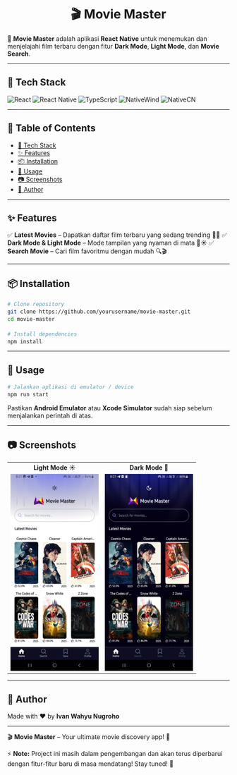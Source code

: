 <h1 align="center"> 🎬 Movie Master </h1>

🚀 **Movie Master** adalah aplikasi **React Native** untuk menemukan dan menjelajahi film terbaru dengan fitur **Dark Mode**, **Light Mode**, dan **Movie Search**.

---

## 📌 Tech Stack

![React](https://img.shields.io/badge/React-61DAFB?style=for-the-badge&logo=react&logoColor=white)
![React Native](https://img.shields.io/badge/React%20Native-20232A?style=for-the-badge&logo=react&logoColor=61DAFB)
![TypeScript](https://img.shields.io/badge/TypeScript-3178C6?style=for-the-badge&logo=typescript&logoColor=white)
![NativeWind](https://img.shields.io/badge/NativeWind-06B6D4?style=for-the-badge&logo=tailwindcss&logoColor=white)
![NativeCN](https://img.shields.io/badge/NativeCN-4F46E5?style=for-the-badge&logo=tailwindcss&logoColor=white)

---

## 📖 Table of Contents

- [📌 Tech Stack](#-tech-stack)
- [✨ Features](#-features)
- [📦 Installation](#-installation)
- [🚀 Usage](#-usage)
- [📷 Screenshots](#-screenshots)
- [👤 Author](#-author)

---

## ✨ Features

✅ **Latest Movies** – Dapatkan daftar film terbaru yang sedang trending 📅🎥
✅ **Dark Mode & Light Mode** – Mode tampilan yang nyaman di mata 🌙☀️
✅ **Search Movie** – Cari film favoritmu dengan mudah 🔍🎬

---

## 📦 Installation

```sh
# Clone repository
git clone https://github.com/yourusername/movie-master.git
cd movie-master

# Install dependencies
npm install
```

---

## 🚀 Usage

```sh
# Jalankan aplikasi di emulator / device
npm run start
```

Pastikan **Android Emulator** atau **Xcode Simulator** sudah siap sebelum menjalankan perintah di atas.

---

## 📷 Screenshots

<div align="center">
  <table>
    <tr>
      <th align="center">Light Mode ☀️</th>
      <th align="center">Dark Mode 🌙</th>
    </tr>
    <tr>
      <td><img src="./assets/docs/light-mode.jpeg" alt="Light Mode" width="200"></td>
      <td><img src="./assets/docs/dark-mode.jpeg" alt="Dark Mode" width="200"></td>
    </tr>
  </table>
</div>

---

## 👤 Author

Made with ❤️ by **Ivan Wahyu Nugroho**

---

🎬 **Movie Master** – Your ultimate movie discovery app! 🚀

⚡ **Note:** Project ini masih dalam pengembangan dan akan terus diperbarui dengan fitur-fitur baru di masa mendatang! Stay tuned! 🚀
